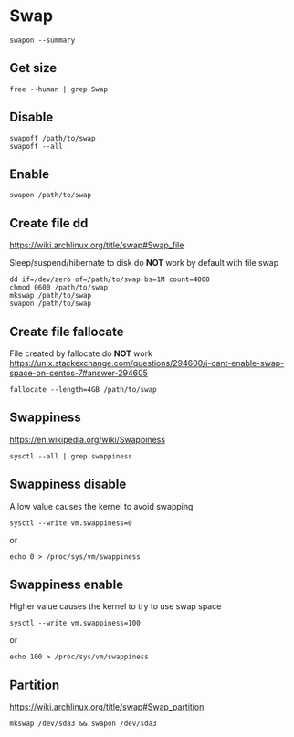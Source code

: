 # Swap

    swapon --summary

## Get size

    free --human | grep Swap

## Disable

    swapoff /path/to/swap
    swapoff --all

## Enable

    swapon /path/to/swap

## Create file dd

<https://wiki.archlinux.org/title/swap#Swap_file>

Sleep/suspend/hibernate to disk do **NOT** work by default with file swap

    dd if=/dev/zero of=/path/to/swap bs=1M count=4000
    chmod 0600 /path/to/swap
    mkswap /path/to/swap
    swapon /path/to/swap

## Create file fallocate

File created by fallocate do **NOT** work
<https://unix.stackexchange.com/questions/294600/i-cant-enable-swap-space-on-centos-7#answer-294605>

    fallocate --length=4GB /path/to/swap

## Swappiness

<https://en.wikipedia.org/wiki/Swappiness>

    sysctl --all | grep swappiness

## Swappiness disable

A low value causes the kernel to avoid swapping

    sysctl --write vm.swappiness=0

or

    echo 0 > /proc/sys/vm/swappiness

## Swappiness enable

Higher value causes the kernel to try to use swap space

    sysctl --write vm.swappiness=100

or

    echo 100 > /proc/sys/vm/swappiness

## Partition

<https://wiki.archlinux.org/title/swap#Swap_partition>

    mkswap /dev/sda3 && swapon /dev/sda3
